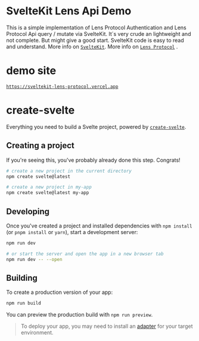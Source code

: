 
# SvelteKit Lens Api Demo

This is a simple implementation of Lens Protocol Authentication and Lens Protocol Api query / mutate via SvelteKit. It´s very crude an lightweight and not complete. But might give a good start. SvelteKit code is easy to read and understand. More info on [`SvelteKit`](https://kit.svelte.dev/). More info on [`Lens Protocol`](https://www.lens.xyz/) .

# demo site

[`https://sveltekit-lens-protocol.vercel.app`](https://sveltekit-lens-protocol.vercel.app )


# create-svelte

Everything you need to build a Svelte project, powered by [`create-svelte`](https://github.com/sveltejs/kit/tree/master/packages/create-svelte).

## Creating a project

If you're seeing this, you've probably already done this step. Congrats!

```bash
# create a new project in the current directory
npm create svelte@latest

# create a new project in my-app
npm create svelte@latest my-app
```

## Developing

Once you've created a project and installed dependencies with `npm install` (or `pnpm install` or `yarn`), start a development server:

```bash
npm run dev

# or start the server and open the app in a new browser tab
npm run dev -- --open
```

## Building

To create a production version of your app:

```bash
npm run build
```

You can preview the production build with `npm run preview`.

> To deploy your app, you may need to install an [adapter](https://kit.svelte.dev/docs/adapters) for your target environment.
